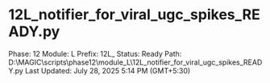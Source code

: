 # 12L_notifier_for_viral_ugc_spikes_READY.py

Phase: 12
Module: L
Prefix: 12L_
Status: Ready
Path: D:\MAGIC\scripts\phase12\module_L\12L_notifier_for_viral_ugc_spikes_READY.py
Last Updated: July 28, 2025 5:14 PM (GMT+5:30)